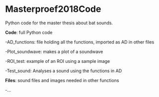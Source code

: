 # Masterproef2018Code
Python code for the master thesis about bat sounds.

**Code**: full Python code

-AD_functions: file holding all the functions, imported as AD in other files

-Plot_soundwave: makes a plot of a soundwave

-ROI_test: example of an ROI using a sample image

-Test_sound: Analyses a sound using the functions in AD

**Files**: sound files and images needed in other functions

-...
